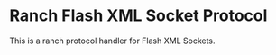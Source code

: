 Ranch Flash XML Socket Protocol
===============================

This is a ranch protocol handler for Flash XML Sockets.
